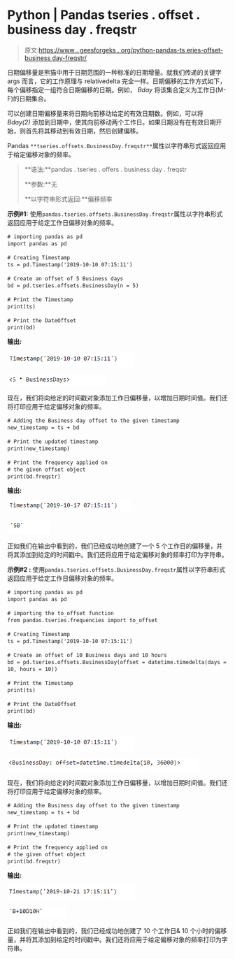 # Python | Pandas tseries . offset . business day . freqstr

> 原文:[https://www . geesforgeks . org/python-pandas-ts eries-offset-business day-freqstr/](https://www.geeksforgeeks.org/python-pandas-tseries-offsets-businessday-freqstr/)

日期偏移量是熊猫中用于日期范围的一种标准的日期增量。就我们传递的关键字 args 而言，它的工作原理与 relativedelta 完全一样。日期偏移的工作方式如下，每个偏移指定一组符合日期偏移的日期。例如， *Bday* 将该集合定义为工作日(M-F)的日期集合。

可以创建日期偏移量来将日期向前移动给定的有效日期数。例如，可以将 *Bday(2)* 添加到日期中，使其向前移动两个工作日。如果日期没有在有效日期开始，则首先将其移动到有效日期，然后创建偏移。

Pandas `**tseries.offsets.BusinessDay.freqstr**`属性以字符串形式返回应用于给定偏移对象的频率。

> **语法:**pandas . tseries . offers . business day . freqstr
> 
> **参数:**无
> 
> **以字符串形式返回:**偏移频率

**示例#1:** 使用`pandas.tseries.offsets.BusinessDay.freqstr`属性以字符串形式返回应用于给定工作日偏移对象的频率。

```
# importing pandas as pd
import pandas as pd

# Creating Timestamp
ts = pd.Timestamp('2019-10-10 07:15:11')

# Create an offset of 5 Business days
bd = pd.tseries.offsets.BusinessDay(n = 5)

# Print the Timestamp
print(ts)

# Print the DateOffset
print(bd)
```

**输出:**

![](img/31fa9e80203f8bb21b39d4385472bd28.png)

![](img/1d1737a5d0b06b452ab379d87f50258d.png)

现在，我们将向给定的时间戳对象添加工作日偏移量，以增加日期时间值。我们还将打印应用于给定偏移对象的频率。

```
# Adding the Business day offset to the given timestamp
new_timestamp = ts + bd

# Print the updated timestamp
print(new_timestamp)

# Print the frequency applied on
# the given offset object
print(bd.freqstr)
```

**输出:**

![](img/d10efe783a87515533a70042bbdd85cc.png)

![](img/fcfa8670754e1a922ebc128a639cd54d.png)

正如我们在输出中看到的，我们已经成功地创建了一个 5 个工作日的偏移量，并将其添加到给定的时间戳中。我们还将应用于给定偏移对象的频率打印为字符串。

**示例#2 :** 使用`pandas.tseries.offsets.BusinessDay.freqstr`属性以字符串形式返回应用于给定工作日偏移对象的频率。

```
# importing pandas as pd
import pandas as pd

# importing the to_offset function
from pandas.tseries.frequencies import to_offset

# Creating Timestamp
ts = pd.Timestamp('2019-10-10 07:15:11')

# Create an offset of 10 Business days and 10 hours
bd = pd.tseries.offsets.BusinessDay(offset = datetime.timedelta(days = 10, hours = 10))

# Print the Timestamp
print(ts)

# Print the DateOffset
print(bd)
```

**输出:**

![](img/31fa9e80203f8bb21b39d4385472bd28.png)

![](img/3ddc56673632c0084372bea2f71ab964.png)

现在，我们将向给定的时间戳对象添加工作日偏移量，以增加日期时间值。我们还将打印应用于给定偏移对象的频率。

```
# Adding the Business day offset to the given timestamp
new_timestamp = ts + bd

# Print the updated timestamp
print(new_timestamp)

# Print the frequency applied on
# the given offset object
print(bd.freqstr)
```

**输出:**

![](img/28a71a7149304daec7031eb0c4d37537.png)

![](img/4aeb62d9ea2801884697a9fb7fe9e851.png)

正如我们在输出中看到的，我们已经成功地创建了 10 个工作日& 10 个小时的偏移量，并将其添加到给定的时间戳中。我们还将应用于给定偏移对象的频率打印为字符串。